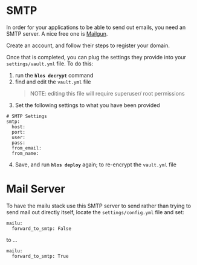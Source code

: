# SMTP

In order for your applications to be able to send out emails, you
need an SMTP server. A nice free one is [Mailgun](http://mailgun.com/).

Create an account, and follow their steps to register your domain.

Once that is completed, you can plug the settings they provide into
your `settings/vault.yml` file.
To do this:

1. run the **`hlos decrypt`** command
2. find and edit the `vault.yml` file
    > NOTE: editing this file will require superuser/ root permissions
3. Set the following settings to what you have been provided

```
# SMTP Settings
smtp:
  host:
  port:
  user:
  pass:
  from_email:
  from_name:
```
4. Save, and run **`hlos deploy`** again; to re-encrypt the `vault.yml` file


# Mail Server

To have the mailu stack use this SMTP server to send rather
than trying to send mail out directly itself, locate the
`settings/config.yml` file and set:

```
mailu:
  forward_to_smtp: False
```
to ...

```
mailu:
  forward_to_smtp: True
```
